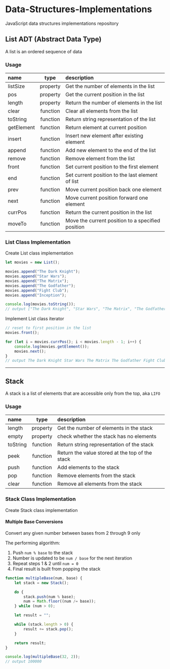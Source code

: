 # Data-Structures-Implementations

JavaScript data structures implementations repository

## List ADT (Abstract Data Type)

A list is an ordered sequence of data

### Usage

| name       |   type   | description                                       |
| :--------- | :------: | :------------------------------------------------ |
| listSize   | property | Get the number of elements in the list            |
| pos        | property | Get the current position in the list              |
| length     | property | Return the number of elements in the list         |
| clear      | function | Clear all elements from the list                  |
| toString   | function | Return string representation of the list          |
| getElement | function | Return element at current position                |
| insert     | function | Insert new element after existing element         |
| append     | function | Add new element to the end of the list            |
| remove     | function | Remove element from the list                      |
| front      | function | Set current position to the first element         |
| end        | function | Set current position to the last element of list  |
| prev       | function | Move current position back one element            |
| next       | function | Move current position forward one element         |
| currPos    | function | Return the current position in the list           |
| moveTo     | function | Move the current position to a specified position |

### List Class Implementation

Create List class implementation

```javascript
let movies = new List();

movies.append("The Dark Knight");
movies.append("Star Wars");
movies.append("The Matrix");
movies.append("The Godfather");
movies.append("Fight Club");
movies.append("Inception");

console.log(movies.toString());
// output ["The Dark Knight", "Star Wars", "The Matrix", "The Godfather", "Fight Club", "Inception"]
```

Implement List class iterator

```javascript
// reset to first position in the list
movies.front();

for (let i = movies.currPos(); i < movies.length - 1; i++) {
    console.log(movies.getElement());
    movies.next();
}
// output The Dark Knight Star Wars The Matrix The Godfather Fight Club Inception
```

---

## Stack

A stack is a list of elements that are accessible only from the top, aka `LIFO`

### Usage

| name     |   type   | description                                     |
| :------- | :------: | :---------------------------------------------- |
| length   | property | Get the number of elements in the stack         |
| empty    | property | check whether the stack has no elements         |
| toString | function | Return string representation of the stack       |
| peek     | function | Return the value stored at the top of the stack |
| push     | function | Add elements to the stack                       |
| pop      | function | Remove elements from the stack                  |
| clear    | function | Remove all elements from the stack              |

### Stack Class Implementation

Create Stack class implementation

#### Multiple Base Conversions

Convert any given number between bases from 2 through 9 only

The performing algorithm:

1. Push `num % base` to the stack
2. Number is updated to be `num / base` for the next iteration
3. Repeat steps 1 & 2 until `num = 0`
4. Final result is built from popping the stack

```javascript
function multipleBase(num, base) {
    let stack = new Stack();

    do {
        stack.push(num % base);
        num = Math.floor((num /= base));
    } while (num > 0);

    let result = "";

    while (stack.length > 0) {
        result += stack.pop();
    }

    return result;
}

console.log(multipleBase(32, 2));
// output 100000
```
